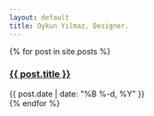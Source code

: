 ```yaml
---
layout: default
title: Oykun Yilmaz, Designer.
---
```


<div class="col-12">

{% for post in site.posts %}
<div class="row">
	<article>
		<h3><a href="{{ post.url }}">{{ post.title }}</a></h3>
		<time datetime="{{ post.date | date: '%B %-d, %Y' }}" class="text-grey text-small">{{ post.date | date: "%B %-d, %Y" }}</time>
	</article>
</div>
{% endfor %}

</div>
